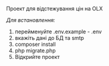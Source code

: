 Проект для відстежування цін на OLX

*Для встановлення:*
1) перейменуйте .env.example - .env
2) вкажіть дані до БД та smtp
3) composer install
4) php migrate.php
5) Відкрийте проект
